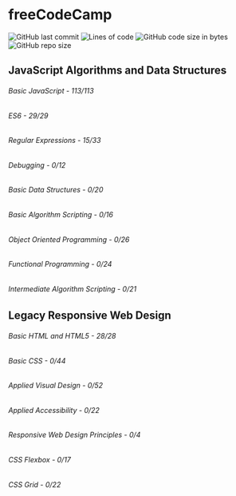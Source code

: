 # freeCodeCamp
![GitHub last commit](https://img.shields.io/github/last-commit/j1xis/freecodecamp)
![Lines of code](https://img.shields.io/tokei/lines/github/j1xis/freecodecamp)
![GitHub code size in bytes](https://img.shields.io/github/languages/code-size/j1xis/freecodecamp)
![GitHub repo size](https://img.shields.io/github/repo-size/j1xis/freecodecamp)

## JavaScript Algorithms and Data Structures
###### Basic JavaScript - 113/113
###### ES6 - 29/29
###### Regular Expressions - 15/33
###### Debugging - 0/12
###### Basic Data Structures - 0/20
###### Basic Algorithm Scripting - 0/16
###### Object Oriented Programming - 0/26
###### Functional Programming - 0/24
###### Intermediate Algorithm Scripting - 0/21

## Legacy Responsive Web Design
###### Basic HTML and HTML5 - 28/28
###### Basic CSS - 0/44
###### Applied Visual Design - 0/52
###### Applied Accessibility - 0/22
###### Responsive Web Design Principles - 0/4
###### CSS Flexbox - 0/17
###### CSS Grid - 0/22